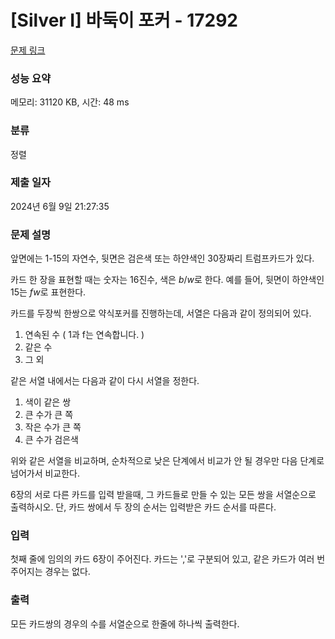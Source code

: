 # [Silver I] 바둑이 포커 - 17292 

[문제 링크](https://www.acmicpc.net/problem/17292) 

### 성능 요약

메모리: 31120 KB, 시간: 48 ms

### 분류

정렬

### 제출 일자

2024년 6월 9일 21:27:35

### 문제 설명

<p>앞면에는 1-15의 자연수, 뒷면은 검은색 또는 하얀색인 30장짜리 트럼프카드가 있다.</p>

<p>카드 한 장을 표현할 때는 숫자는 16진수, 색은<em> b</em>/<em>w</em>로 한다. 예를 들어, 뒷면이 하얀색인 15는 <em>fw</em>로 표현한다.</p>

<p>카드를 두장씩 한쌍으로 약식포커를 진행하는데, 서열은 다음과 같이 정의되어 있다.</p>

<ol>
	<li>연속된 수 ( 1과 f는 연속합니다. )</li>
	<li>같은 수</li>
	<li>그 외</li>
</ol>

<p>같은 서열 내에서는 다음과 같이 다시 서열을 정한다.</p>

<ol>
	<li>색이 같은 쌍</li>
	<li>큰 수가 큰 쪽</li>
	<li>작은 수가 큰 쪽</li>
	<li>큰 수가 검은색</li>
</ol>

<p>위와 같은 서열을 비교하며, 순차적으로 낮은 단계에서 비교가 안 될 경우만 다음 단계로 넘어가서 비교한다.</p>

<p>6장의 서로 다른 카드를 입력 받을때, 그 카드들로 만들 수 있는 모든 쌍을 서열순으로 출력하시오. 단, 카드 쌍에서 두 장의 순서는 입력받은 카드 순서를 따른다.</p>

### 입력 

 <p>첫째 줄에 임의의 카드 6장이 주어진다.  카드는 ','로 구분되어 있고, 같은 카드가 여러 번 주어지는 경우는 없다.</p>

### 출력 

 <p>모든 카드쌍의 경우의 수를 서열순으로 한줄에 하나씩 출력한다.</p>

